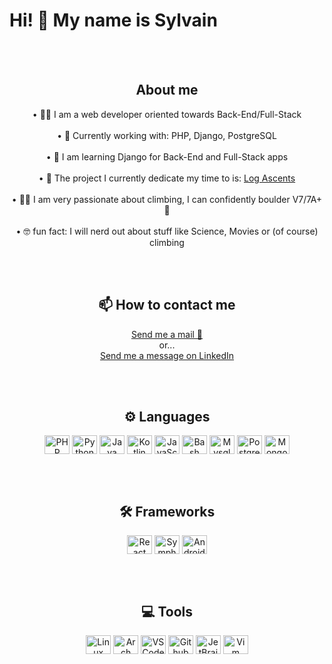 <h1>Hi! 👋 My name is Sylvain </h1>
<br><br>

<div align="center" style="display: inline_block">
  <h2>About me</h2>
  • 🧑‍💻 I am a web developer oriented towards Back-End/Full-Stack
  <br><br>
  • 🔭 Currently working with: PHP, Django, PostgreSQL
  <br><br>
  • 🌱 I am learning Django for Back-End and Full-Stack apps
  <br><br>
  • 🚀 The project I currently dedicate my time to is: <a href="https://github.com/0xZach/LogAscents">Log Ascents</a>
  <br><br>
  • 🧗‍♂️ I am very passionate about climbing, I can confidently boulder V7/7A+ 💪
  <br><br>
  • 🤓 fun fact: I will nerd out about stuff like Science, Movies or (of course) climbing
</div>

<br><br>

<div align="center">
  <h2>📫 How to contact me</h2>
  <a href="mailto:sylvainmasclet24@gmail.com">Send me a mail 📧</a>
  <br>
  or...
  <br>
  <a href="https://www.linkedin.com/in/sylvain-masclet-1b1729228/">Send me a message on LinkedIn </a>
</div>

<br><br>

<div align="center" style="display: inline_block" >
  <h2> ⚙️ Languages </h2>
  <img align="center" alt="PHP" height="30px" width="40px" src="https://abrudz.github.io/logos/PHP.svg">
  <img align="center" alt="Python" height="30px" width="40px" src="https://abrudz.github.io/logos/Python.svg">
  <img align="center" alt="Java" height="30px" width="40px" src="https://abrudz.github.io/logos/Java.svg">
  <img align="center" alt="Kotlin" height="30px" width="40px" src="https://abrudz.github.io/logos/Kotlin.svg">
  <img align="center" alt="JavaScript" height="30px" width="40px" src="https://abrudz.github.io/logos/JS.svg">
  <img align="center" alt="Bash" height="30px" width="40px" src="https://www.vectorlogo.zone/logos/gnu_bash/gnu_bash-icon.svg">
  <img align="center" alt="Mysql" height="30px" width="40px" src="https://www.vectorlogo.zone/logos/mysql/mysql-icon.svg">
  <img align="center" alt="PostgreSQL" height="30px" width="40px" src="https://www.vectorlogo.zone/logos/postgresql/postgresql-icon.svg">
  <img align="center" alt="MongoDB" height="30px" width="40px" src="https://www.vectorlogo.zone/logos/mongodb/mongodb-icon.svg">
</div>

<br><br>

<div align="center" style="display: inline_block" >
  <h2> 🛠 Frameworks</h2>
  <img align="center" alt="React" height="30px" width="40px" src="https://www.vectorlogo.zone/logos/reactjs/reactjs-icon.svg">
  <img align="center" alt="Symphony" height="30px" width="40px" src="https://www.vectorlogo.zone/logos/symfony/symfony-icon.svg">
  <img align="center" alt="Android" height="30px" width="40px" src="https://www.vectorlogo.zone/logos/android/android-icon.svg">
   
</div>

<br><br>

<div align="center" style="display: inline_block" >
  <h2> 💻 Tools</h2> 
  <img align="center" alt="Linux" height="30px" width="40px" src="https://www.vectorlogo.zone/logos/linux/linux-icon.svg">
  <img align="center" alt="Arch" height="30px" width="40px" src="https://www.vectorlogo.zone/logos/archlinux/archlinux-icon.svg">
  <img align="center" alt="VSCode" height="30px" width="40px" src="https://www.vectorlogo.zone/logos/visualstudio_code/visualstudio_code-icon.svg">
  <img align="center" alt="Github" height="30px" width="40px" src="https://www.vectorlogo.zone/logos/github/github-tile.svg">
  <img align="center" alt="JetBrains" height="30px" width="40px" src="https://www.vectorlogo.zone/logos/jetbrains/jetbrains-icon.svg">
  <img align="center" alt="Vim" height="30px" width="40px" src="https://www.vectorlogo.zone/logos/vim/vim-icon.svg">
  </div>
</div> <!-- -->
<br><br>
